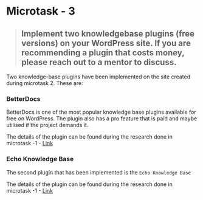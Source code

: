 # Microtask - 3

> ## Implement two knowledgebase plugins (free versions) on your WordPress site. If you are recommending a plugin that costs money, please reach out to a mentor to discuss.

Two knowledge-base plugins have been implemented on the site created during microtask 2. These are:

### BetterDocs

BetterDocs is one of the most popular knowledge base plugins available for free on WordPress. The plugin also has a pro feature that is paid and maybe utilised if the project demands it.

The details of the plugin can be found during the research done in microtask -1 - [Link](./microtask-1.md#1-betterdocs)

### Echo Knowledge Base

The second plugin that has been implemented is the `Echo Knowledge Base`

The details of the plugin can be found during the research done in microtask -1 - [Link](./microtask-1.md#2-echo-knowledge-base)


